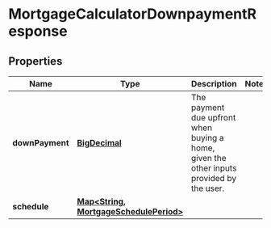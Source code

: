
# MortgageCalculatorDownpaymentResponse

## Properties
Name | Type | Description | Notes
------------ | ------------- | ------------- | -------------
**downPayment** | [**BigDecimal**](BigDecimal.md) | The payment due upfront when buying a home, given the other inputs provided by the user. | 
**schedule** | [**Map&lt;String, MortgageSchedulePeriod&gt;**](MortgageSchedulePeriod.md) |  | 



